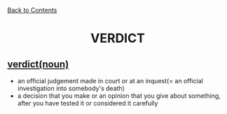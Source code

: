 ﻿[Back to Contents](../../../README.md)

# <p style="text-align: center;">VERDICT</p>

## [verdict(noun)](https://www.oxfordlearnersdictionaries.com/definition/english/verdict)
- an official judgement made in court or at an inquest(= an official investigation into somebody's death)
- a decision that you make or an opinion that you give about something, after you have tested it or considered it carefully
